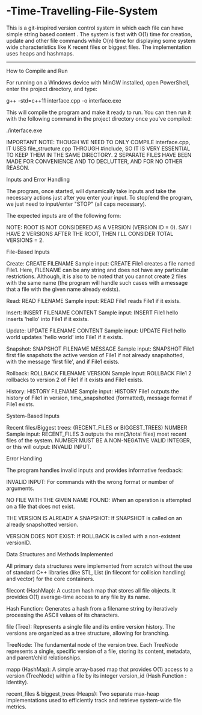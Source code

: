 # -Time-Travelling-File-System
This is a git-inspired version control system in which each file can have simple string based content . The system is fast with O(1) time for creation, update and other file commands while O(n) time for displaying some system wide characteristics like K recent files or biggest files. The implementation uses heaps and hashmaps.


------------------------------------------------------------------------------------

How to Compile and Run

For running on a Windows device with MinGW installed, open PowerShell, enter the project directory, and type:

g++ -std=c++11 interface.cpp -o interface.exe


This will compile the program and make it ready to run. You can then run it with the following command in the project directory once you've compiled:

./interface.exe


IMPORTANT NOTE: THOUGH WE NEED TO ONLY COMPILE interface.cpp, IT USES file_structure.cpp THROUGH #include, SO IT IS VERY ESSENTIAL TO KEEP THEM IN THE SAME DIRECTORY. 2 SEPARATE FILES HAVE BEEN MADE FOR CONVENIENCE AND TO DECLUTTER, AND FOR NO OTHER REASON.

Inputs and Error Handling

The program, once started, will dynamically take inputs and take the necessary actions just after you enter your input. To stop/end the program, we just need to input/enter "STOP" (all caps necessary).

The expected inputs are of the following form:

NOTE: ROOT IS NOT CONSIDERED AS A VERSION (VERSION ID = 0). SAY I HAVE 2 VERSIONS AFTER THE ROOT, THEN I'LL CONSIDER TOTAL VERSIONS = 2.

File-Based Inputs

Create:
CREATE FILENAME
Sample input: CREATE File1 creates a file named File1.
Here, FILENAME can be any string and does not have any particular restrictions. Although, it is also to be noted that you cannot create 2 files with the same name (the program will handle such cases with a message that a file with the given name already exists).

Read:
READ FILENAME
Sample input: READ File1 reads File1 if it exists.

Insert:
INSERT FILENAME CONTENT
Sample input: INSERT File1 hello inserts 'hello' into File1 if it exists.

Update:
UPDATE FILENAME CONTENT
Sample input: UPDATE File1 hello world updates 'hello world' into File1 if it exists.

Snapshot:
SNAPSHOT FILENAME MESSAGE
Sample input: SNAPSHOT File1 first file snapshots the active version of File1 if not already snapshotted, with the message 'first file', and if File1 exists.

Rollback:
ROLLBACK FILENAME VERSION
Sample input: ROLLBACK File1 2 rollbacks to version 2 of File1 if it exists and File1 exists.

History:
HISTORY FILENAME
Sample input: HISTORY File1 outputs the history of File1 in version, time_snapshotted (formatted), message format if File1 exists.

System-Based Inputs

Recent files/Biggest trees:
(RECENT_FILES or BIGGEST_TREES) NUMBER
Sample input: RECENT_FILES 3 outputs the min(3/total files) most recent files of the system.
NUMBER MUST BE A NON-NEGATIVE VALID INTEGER, or this will output: INVALID INPUT.

Error Handling

The program handles invalid inputs and provides informative feedback:

INVALID INPUT: For commands with the wrong format or number of arguments.

NO FILE WITH THE GIVEN NAME FOUND: When an operation is attempted on a file that does not exist.

THE VERSION IS ALREADY A SNAPSHOT: If SNAPSHOT is called on an already snapshotted version.

VERSION DOES NOT EXIST: If ROLLBACK is called with a non-existent versionID.

Data Structures and Methods Implemented

All primary data structures were implemented from scratch without the use of standard C++ libraries (like STL, List (in filecont for collision handling) and vector) for the core containers.

filecont (HashMap): A custom hash map that stores all file objects. It provides O(1) average-time access to any file by its name.

Hash Function: Generates a hash from a filename string by iteratively processing the ASCII values of its characters.

file (Tree): Represents a single file and its entire version history. The versions are organized as a tree structure, allowing for branching.

TreeNode: The fundamental node of the version tree. Each TreeNode represents a single, specific version of a file, storing its content, metadata, and parent/child relationships.

mapp (HashMap): A simple array-based map that provides O(1) access to a version (TreeNode) within a file by its integer version_id (Hash Function : Identity).

recent_files & biggest_trees (Heaps): Two separate max-heap implementations used to efficiently track and retrieve system-wide file metrics.
